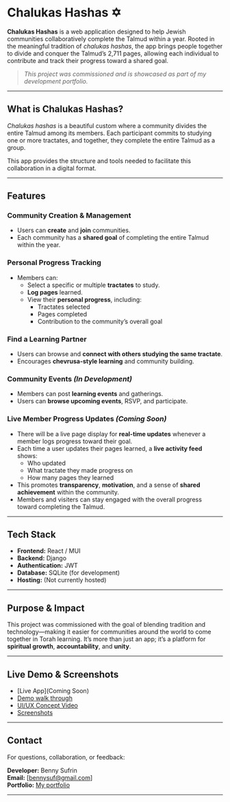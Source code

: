 # Chalukas Hashas ✡️

**Chalukas Hashas** is a web application designed to help Jewish communities collaboratively complete the Talmud within a year. Rooted in the meaningful tradition of *chalukas hashas*, the app brings people together to divide and conquer the Talmud’s 2,711 pages, allowing each individual to contribute and track their progress toward a shared goal.

> _This project was commissioned and is showcased as part of my development portfolio._

---

## What is Chalukas Hashas?

*Chalukas hashas* is a beautiful custom where a community divides the entire Talmud among its members. Each participant commits to studying one or more tractates, and together, they complete the entire Talmud as a group.

This app provides the structure and tools needed to facilitate this collaboration in a digital format.

---

## Features

### Community Creation & Management
- Users can **create** and **join** communities.
- Each community has a **shared goal** of completing the entire Talmud within the year.

### Personal Progress Tracking
- Members can:
  - Select a specific or multiple **tractates** to study.
  - **Log pages** learned.
  - View their **personal progress**, including:
    - Tractates selected
    - Pages completed
    - Contribution to the community’s overall goal

### Find a Learning Partner
- Users can browse and **connect with others studying the same tractate**.
- Encourages **chevrusa-style learning** and community building.

### Community Events _(In Development)_
- Members can post **learning events** and gatherings.
- Users can **browse upcoming events**, RSVP, and participate.

###  Live Member Progress Updates _(Coming Soon)_

- There will be a live page display for **real-time updates** whenever a member logs progress toward their goal.
- Each time a user updates their pages learned, a **live activity feed** shows:
  - Who updated
  - What tractate they made progress on
  - How many pages they learned
- This promotes **transparency**, **motivation**, and a sense of **shared achievement** within the community.
- Members and visiters can stay engaged with the overall progress toward completing the Talmud.


---

## Tech Stack

- **Frontend:** React / MUI
- **Backend:** Django
- **Authentication:** JWT
- **Database:** SQLite (for development)
- **Hosting:** (Not currently hosted)

---

## Purpose & Impact

This project was commissioned with the goal of blending tradition and technology—making it easier for communities around the world to come together in Torah learning. It’s more than just an app; it’s a platform for **spiritual growth**, **accountability**, and **unity**.

---

## Live Demo & Screenshots

- [Live App](Coming Soon)
- [Demo walk through]()
- [UI/UX Concept Video]()
- [Screenshots]()

---

## Contact

For questions, collaboration, or feedback:

**Developer:** Benny Sufrin  
**Email:** [bennysuf@gmail.com]  
**Portfolio:** [My portfolio](https://my-portfolio-b4e37.web.app/)

---


